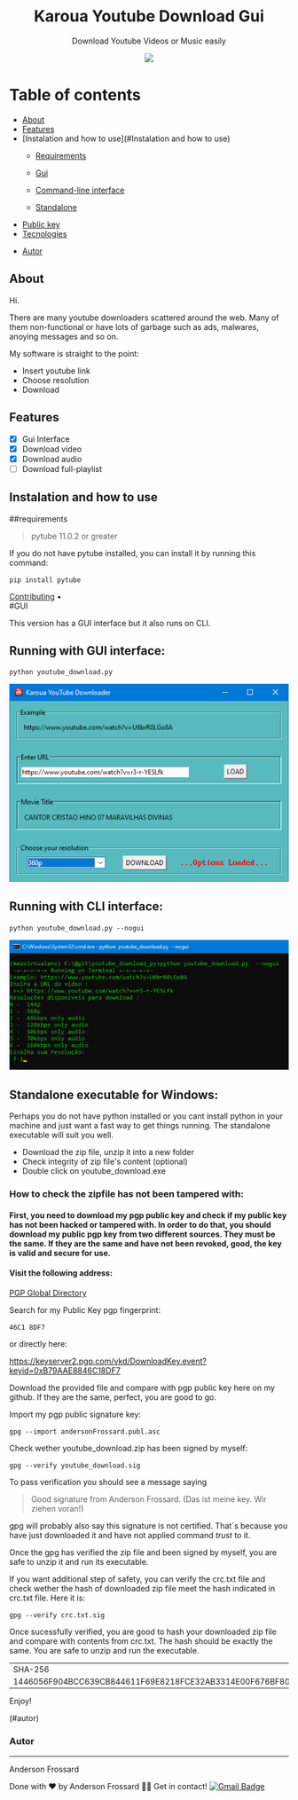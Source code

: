 

<h1 align="center">Karoua Youtube Download Gui</h1>

<p align="center">Download Youtube Videos or Music easily</p>
<div align="center">
<img src="https://img.shields.io/static/v1?label=Media&labelColor=black&message=Download&color=7159c1&style=for-the-badge&logo=python"/>
</div>

Table of contents
===============
<!--ts-->

- [About](#about)
- [Features](#features)
- [Instalation and how to use](#Instalation and how to use)
	* [Requirements](##requirements)
	
	* [Gui](#gui)
	
	* [Command-line interface](#cli)
	
	* [Standalone](#standalone)
*	[Public key](#public-key)
*	[Tecnologies](#tecnologias****)
- [Autor](#autor)
<!--te-->

## About

<p>Hi.</p>
<p>There are many youtube downloaders scattered around the web.
 Many of them non-functional or have lots of garbage  such  as 
 ads, malwares, anoying messages and so on.

My software is straight to the point:</p>
<ul>
  <li>Insert youtube link</li>
  <li>Choose resolution</li>
  <li>Download</li>
</ul>      

## Features
- [X] Gui Interface
- [x] Download video
- [x] Download audio
- [ ] Download full-playlist

## Instalation and how to use


##requirements

>pytube 11.0.2 or greater

If you do not have pytube installed, you can install it by running this command:

	pip install pytube
<a href="#cont">Contributing</a> •  
#GUI

This version has a GUI interface but it also runs on CLI.

<h2>Running with GUI interface:</h2>

	python youtube_download.py

![GUI interface](./img/image01.png)




<h2>Running with CLI interface:</h2>

	python youtube_download.py --nogui

![CLI interface](./img/image02.png)


## Standalone executable for Windows:
Perhaps you do not have python installed or you cant install python in your machine and just want a fast way to get things running. The standalone executable will suit you well.
<ul>
	<li>Download the zip file, unzip it into a new folder</li>
	<li>Check  integrity of zip file's content (optional)</li>
	<li>Double click on youtube_download.exe </li>
</ul>

### How to check the zipfile has not been tampered with:

#### First, you need to download my pgp public key and  check if my public key has not been hacked or tampered with. In order to do that, you should download my public pgp key from two different sources. They must be the same. If they are the same and have not been revoked, good, the key is valid and secure for use. 

#### Visit the following address:

<a href = "http://keyserver2.pgp.com"> PGP Global Directory</a>

Search for my Public Key pgp fingerprint:

	46C1 8DF7


or directly  here:

https://keyserver2.pgp.com/vkd/DownloadKey.event?keyid=0xB79AAE8846C18DF7 


Download the provided file and compare with pgp public key here on my github. If they are the same, perfect, you are good to go.

Import my pgp public signature key:

	gpg --import andersonFrossard.publ.asc

Check wether youtube_download.zip has been signed by myself:

	gpg --verify youtube_download.sig

To pass verification you should see a message saying
>Good signature from Anderson Frossard. (Das ist meine key. Wir ziehen voran!)

gpg will probably also say this signature is not certified. That´s because you have just downloaded it and have not applied command *trust* to it.

Once the gpg has verified the zip file and been signed by myself, you are safe to unzip it and run its executable.

If you want additional step of safety, you can verify the crc.txt file and check wether the hash of downloaded zip file meet the hash indicated in crc.txt file. Here it is:

	gpg --verify crc.txt.sig

Once sucessfully verified, you are good to hash your downloaded zip file and compare with contents from crc.txt.
The hash should be exactly the same. You are safe to unzip and run the executable. 
<table>
	<tr>
		<td>SHA-256</td>
		<td>File</td>
	<tr>
		<td>1446056F904BCC639CB844611F69E8218FCE32AB3314E00F676BF80FE659061B</td>
		<td>youtube_download.zip</td>
	</tr>
</table>
Enjoy!

(#autor)
### Autor
---

 <img style="border-radius: 50%;" src="https://i.postimg.cc/Rqf7nM29/maxresdefault.jpg" width="100px;" alt=""/>Anderson Frossard

Done with ❤️ by Anderson Frossard 👋🏽 Get in contact!
[![Gmail Badge](https://img.shields.io/badge/frossard2008@gmail.com-c14438?style=flat-square&logo=Gmail&logoColor=white&link=mailto:frossard2008@gmail.com)](mailto:frossard2008@gmail.com)